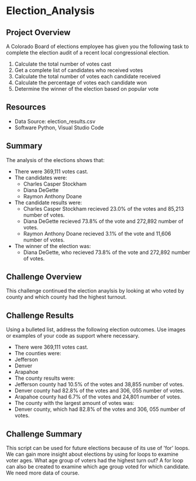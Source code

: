 # Election_Analysis

## Project Overview 
 A Colorado Board of elections employee has given you the following task to complete the election audit of a recent local congressional election.
 
1. Calculate the total number of votes cast
2. Get a complete list of candidates who received votes
3. Calculate the total number of votes each candidate received
4. Calculate the percentage of votes each candidate won
5. Determine the winner of the election based on popular vote
 
## Resources
- Data Source: election_results.csv
- Software Python, Visual Studio Code 

## Summary 
The analysis of the elections shows that:
- There were 369,111 votes cast.
- The candidates were:
  - Charles Casper Stockham
  - Diana DeGette
  - Raymon Anthony Doane
- The candidate results were:
  - Charles Casper Stockham recieved 23.0% of the votes and 85,213 number of votes.
  - Diana DeGette recieved 73.8% of the vote and 272,892 number of votes. 
  - Raymon Anthony Doane recieved 3.1% of the vote and 11,606 number of votes. 
- The winner of the election was: 
   - Diana DeGette, who recieved 73.8% of the vote and 272,892 number of votes. 

## Challenge Overview
This challenge continued the election anaylsis by looking at who voted by county and which county had the highest turnout.

## Challenge Results
Using a bulleted list, address the following election outcomes. Use images or examples of your code as support where necessary.
- There were 369,111 votes cast.
- The counties were:
 - Jefferson
 - Denver
 - Arapahoe
- The county results were: 
 - Jefferson county had 10.5% of the votes and 38,855 number of votes.
 - Denver county had 82.8% of the votes and 306, 055 number of votes. 
 - Arapahoe county had 6.7% of the votes and 24,801 number of votes. 
- The county with the largest amount of votes was:
 - Denver county, which had 82.8% of the votes and 306, 055 number of votes. 

## Challenge Summary 
This script can be used for future elections because of its use of 'for' loops. We can gain more insight about elections by using for loops to examine voter ages. What age group of voters had the highest turn out? A for loop can also be created to examine which age group voted for which candidate. We need more data of course. 
